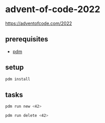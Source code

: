 # advent-of-code-2022

https://adventofcode.com/2022

## prerequisites

- [pdm](https://github.com/pdm-project/pdm)

## setup

```sh
pdm install
```

## tasks

```sh
pdm run new <42>
```

```sh
pdm run delete <42>
```
